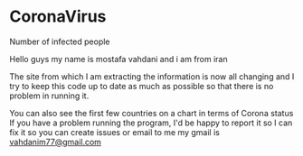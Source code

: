 # CoronaVirus
Number of infected people


Hello guys my name is mostafa vahdani and i am from iran

The site from which I am extracting the information is now all changing and I try to keep this code up to date as much as possible so that there is no problem in running it.

You can also see the first few countries on a chart in terms of Corona status
If you have a problem running the program, I'd be happy to report it so I can fix it
so you can create issues or email to me my gmail is vahdanim77@gmail.com
